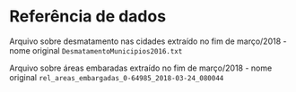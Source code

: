 # Referência de dados 

Arquivo sobre desmatamento nas cidades extraído no fim de março/2018 - nome original `DesmatamentoMunicipios2016.txt` 

Arquivo sobre áreas embaradas extraído no fim de março/2018 - nome original `rel_areas_embargadas_0-64985_2018-03-24_080044`
